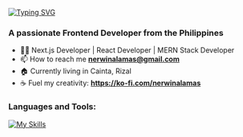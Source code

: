 [![Typing SVG](https://readme-typing-svg.demolab.com?font=Fira+Code&pause=1000&random=false&width=435&lines=Hi+%F0%9F%91%8B%2C+I'm+Nerwin+Alamas)](https://git.io/typing-svg)

### A passionate Frontend Developer from the Philippines

- 👨‍💻 Next.js Developer | React Developer | MERN Stack Developer
- 📫 How to reach me **nerwinalamas@gmail.com**
- 🏠 Currently living in Cainta, Rizal
- ☕ Fuel my creativity: **https://ko-fi.com/nerwinalamas**

### Languages and Tools:
[![My Skills](https://skillicons.dev/icons?i=html,css,js,ts,react,vite,redux,next,nodejs,express,prisma,mongodb,mysql,tailwind,bootstrap,php,git,github,postman,vscode,figma)](https://skillicons.dev)
